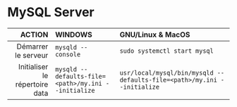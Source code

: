 # MySQL Server

|ACTION|WINDOWS|GNU/Linux & MacOS|
|--:|:--|:--|
|Démarrer le serveur|`mysqld --console`|`sudo systemctl start mysql`|
|Initialiser le répertoire data|`mysqld --defaults-file=<path>/my.ini --initialize`|`usr/local/mysql/bin/mysqld --defaults-file=<path>/my.ini --initialize`|
